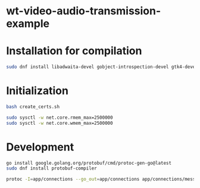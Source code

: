 # wt-video-audio-transmission-example

# Installation for compilation
```bash
sudo dnf install libadwaita-devel gobject-introspection-devel gtk4-devel x264-devel v4l-utils
```

# Initialization

```bash
bash create_certs.sh
```

```bash
sudo sysctl -w net.core.rmem_max=2500000
sudo sysctl -w net.core.wmem_max=2500000
```

# Development

```bash
go install google.golang.org/protobuf/cmd/protoc-gen-go@latest
sudo dnf install protobuf-compiler

protoc -I=app/connections --go_out=app/connections app/connections/messagepb/message.proto
```